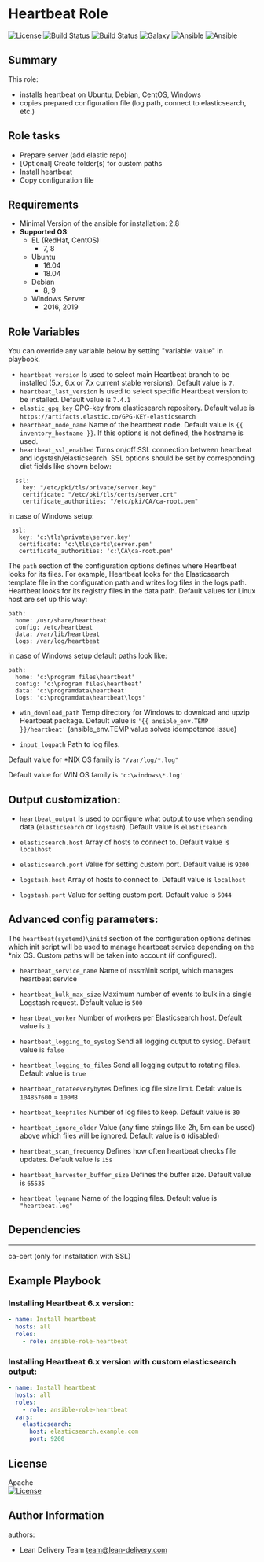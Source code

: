 Heartbeat Role
=========
[![License](https://img.shields.io/badge/license-Apache-green.svg?style=flat)](https://raw.githubusercontent.com/lean-delivery/ansible-role-heartbeat/master/LICENSE)
[![Build Status](https://travis-ci.org/lean-delivery/ansible-role-heartbeat.svg?branch=master)](https://travis-ci.org/lean-delivery/ansible-role-heartbeat)
[![Build Status](https://gitlab.com/lean-delivery/ansible-role-heartbeat/badges/master/pipeline.svg)](https://gitlab.com/lean-delivery/ansible-role-heartbeat/pipelines)
[![Galaxy](https://img.shields.io/badge/galaxy-lean__delivery.heartbeat-blue.svg)](https://galaxy.ansible.com/lean_delivery/heartbeat)
![Ansible](https://img.shields.io/ansible/role/d/44667.svg)
![Ansible](https://img.shields.io/badge/dynamic/json.svg?label=min_ansible_version&url=https%3A%2F%2Fgalaxy.ansible.com%2Fapi%2Fv1%2Froles%2F44667%2F&query=$.min_ansible_version)


## Summary


This role:
  - installs heartbeat on Ubuntu, Debian, CentOS, Windows
  - copies prepared configuration file (log path, connect to elasticsearch, etc.)




Role tasks
------------


- Prepare server (add elastic repo)
- [Optional] Create folder(s) for custom paths
- Install heartbeat
- Copy configuration file

Requirements
------------

- Minimal Version of the ansible for installation: 2.8
 - **Supported OS**:
   - EL (RedHat, CentOS)
     - 7, 8
   - Ubuntu
     - 16.04
     - 18.04
   - Debian
     - 8, 9
   - Windows Server
     - 2016, 2019

Role Variables
--------------

You can override any variable below by setting "variable: value" in playbook.


- `heartbeat_version`
Is used to select main Heartbeat branch to be installed (5.x, 6.x or 7.x current stable versions). Default value is `7`.
- `heartbeat_last_version`
Is used to select specific Heartbeat version to be installed. Default value is `7.4.1`
- `elastic_gpg_key`
GPG-key from elasticsearch repository. Default value is `https://artifacts.elastic.co/GPG-KEY-elasticsearch`
- `heartbeat_node_name`
Name of the heartbeat node. Default value is `{{ inventory_hostname }}`. If this options is not defined, the hostname is used.
- `heartbeat_ssl_enabled`
Turns on/off SSL connection between heartbeat and logstash/elasticsearch. SSL options should be set by corresponding dict fields like shown below:
```
  ssl:
    key: "/etc/pki/tls/private/server.key"
    certificate: "/etc/pki/tls/certs/server.crt"
    certificate_authorities: "/etc/pki/CA/ca-root.pem"
```
 in case of Windows setup:   
 ```
  ssl:
    key: 'c:\tls\private\server.key'
    certificate: 'c:\tls\certs\server.pem'
    certificate_authorities: 'c:\CA\ca-root.pem'
```


The `path` section of the configuration options defines where Heartbeat looks for its files. For example, Heartbeat looks for the Elasticsearch template file in the configuration path and writes log files in the logs path. Heartbeat looks for its registry files in the data path. Default values for Linux host are set up this way:
```
path:
  home: /usr/share/heartbeat
  config: /etc/heartbeat
  data: /var/lib/heartbeat
  logs: /var/log/heartbeat
```
in case of Windows setup default paths look like:
```
path:
  home: 'c:\program files\heartbeat'
  config: 'c:\program files\heartbeat'
  data: 'c:\programdata\heartbeat'
  logs: 'c:\programdata\heartbeat\logs'
```
- `win_download_path`
Temp directory for Windows to download and upzip Heartbeat package. Default value is `'{{ ansible_env.TEMP }}/heartbeat'` (ansible_env.TEMP value solves idempotence issue)


- `input_logpath` 
Path to log files. 

Default value for *NIX OS family is `"/var/log/*.log"`

Default value for WIN OS family is `'c:\windows\*.log'`


## Output customization:
- `heartbeat_output`
Is used to configure what output to use when sending data (`elasticsearch` or `logstash`). Default value is `elasticsearch`


- `elasticsearch.host`
Array of hosts to connect to. Default value is `localhost`
- `elasticsearch.port`
Value for setting custom port. Default value is `9200`


- `logstash.host`
Array of hosts to connect to. Default value is `localhost`
- `logstash.port`
Value for setting custom port. Default value is `5044`


## Advanced config parameters:


The `heartbeat(systemd)\initd` section of the configuration  options defines which init script will be used to manage heartbeat service depending on the *nix OS. Custom paths will be taken into account (if configured).
- `heartbeat_service_name`
Name of nssm\init script, which manages heartbeat service


- `heartbeat_bulk_max_size`
Maximum number of events to bulk in a single Logstash request. Default value is `500`
- `heartbeat_worker`
Number of workers per Elasticsearch host. Default value is `1`
- `heartbeat_logging_to_syslog`
Send all logging output to syslog. Default value is `false`
- `heartbeat_logging_to_files`
Send all logging output to rotating files. Default value is `true`
- `heartbeat_rotateeverybytes`
Defines log file size limit. Defalt value is `104857600` = `100MB`
- `heartbeat_keepfiles`
Number of log files to keep. Default value is `30`
- `heartbeat_ignore_older`
Value (any time strings like 2h, 5m can be used) above which files will be ignored. Default value is `0` (disabled)
- `heartbeat_scan_frequency`
Defines how often heartbeat checks file updates. Default value is `15s`
- `heartbeat_harvester_buffer_size`
Defines the buffer size. Default value is `65535`
- `heartbeat_logname`
Name of the logging files. Default value is `"heartbeat.log"`


## Dependencies
------------


ca-cert (only for installation with SSL)


Example Playbook
----------------


### Installing Heartbeat 6.x version:


```yaml
- name: Install heartbeat
  hosts: all
  roles:
    - role: ansible-role-heartbeat
```
### Installing Heartbeat 6.x version with custom elasticsearch output:


```yaml
- name: Install heartbeat
  hosts: all
  roles:
    - role: ansible-role-heartbeat
  vars:
    elasticsearch:
      host: elasticsearch.example.com
      port: 9200
```


License
-------
Apache   
[![License](https://img.shields.io/badge/license-Apache-green.svg?style=flat)](https://raw.githubusercontent.com/lean-delivery/ansible-role-heartbeat/master/LICENSE)


Author Information
------------------


authors:
  - Lean Delivery Team <team@lean-delivery.com>
